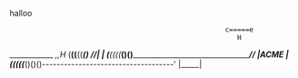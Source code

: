 halloo

                                                         c=====e
                                                            H
   ____________                                         _,,_H__
  (__((__((___()                                       //|     |
 (__((__((___()()_____________________________________// |ACME |
(__((__((___()()()------------------------------------'  |_____|
